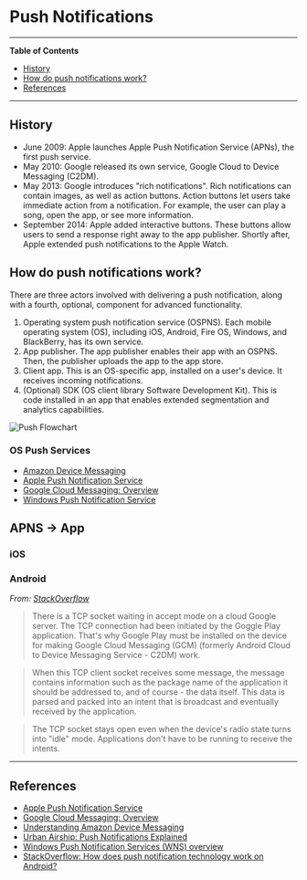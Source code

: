 # Push Notifications

---

**Table of Contents**

<!-- TOC depthFrom:2 depthTo:6 withLinks:1 updateOnSave:1 orderedList:0 -->

- [History](#history)
- [How do push notifications work?](#how-do-push-notifications-work)
- [References](#references)

<!-- /TOC -->

---

## History

- June 2009: Apple launches Apple Push Notification Service (APNs), the first push service.
- May 2010: Google released its own service, Google Cloud to Device Messaging (C2DM).
- May 2013: Google introduces "rich notifications". Rich notifications can contain images, as well as action buttons. Action buttons let users take immediate action from a notification. For example, the user can play a song, open the app, or see more information.
- September 2014: Apple added interactive buttons. These buttons allow users to send a response right away to the app publisher. Shortly after, Apple extended push notifications to the Apple Watch.



## How do push notifications work?

There are three actors involved with delivering a push notification, along with a fourth, optional, component for advanced functionality.

1. Operating system push notification service (OSPNS). Each mobile operating system (OS), including iOS, Android, Fire OS, Windows, and BlackBerry, has its own service.
1. App publisher. The app publisher enables their app with an OSPNS. Then, the publisher uploads the app to the app store.
1. Client app. This is an OS-specific app, installed on a user's device. It receives incoming notifications.
1. (Optional) SDK (OS client library Software Development Kit). This is code installed in an app that enables extended segmentation and analytics capabilities.

![Push Flowchart](http://cdn3.raywenderlich.com/wp-content/uploads/2011/05/Push-Overview.jpg)

### OS Push Services

* [Amazon Device Messaging](https://developer.amazon.com/public/apis/engage/device-messaging/tech-docs/01-understanding-adm)
* [Apple Push Notification Service](https://developer.apple.com/library/ios/documentation/NetworkingInternet/Conceptual/RemoteNotificationsPG/Chapters/ApplePushService.html)
* [Google Cloud Messaging: Overview](https://developers.google.com/cloud-messaging/gcm)
* [Windows Push Notification Service](https://msdn.microsoft.com/en-us/library/windows/apps/mt187203.aspx)




## APNS → App

### iOS

### Android

*From: [StackOverflow](http://stackoverflow.com/questions/11508613/how-does-push-notification-technology-work-on-android)*
> There is a TCP socket waiting in accept mode on a cloud Google server. The TCP connection had been initiated by the Goggle Play application. That's why Google Play must be installed on the device for making Google Cloud Messaging (GCM) (formerly Android Cloud to Device Messaging Service - C2DM) work.

> When this TCP client socket receives some message, the message contains information such as the package name of the application it should be addressed to, and of course - the data itself. This data is parsed and packed into an intent that is broadcast and eventually received by the application.

> The TCP socket stays open even when the device's radio state turns into "idle" mode. Applications don't have to be running to receive the intents.




---

## References

* [Apple Push Notification Service](https://developer.apple.com/library/ios/documentation/NetworkingInternet/Conceptual/RemoteNotificationsPG/Chapters/ApplePushService.html)
* [Google Cloud Messaging: Overview](https://developers.google.com/cloud-messaging/gcm)
* [Understanding Amazon Device Messaging](https://developer.amazon.com/public/apis/engage/device-messaging/tech-docs/01-understanding-adm)
* [Urban Airship: Push Notifications Explained](https://www.urbanairship.com/push-notifications-explained)
* [Windows Push Notification Services (WNS) overview](https://msdn.microsoft.com/en-us/library/windows/apps/mt187203.aspx)
* [StackOverflow: How does push notification technology work on Android?](http://stackoverflow.com/questions/11508613/how-does-push-notification-technology-work-on-android)
